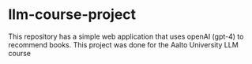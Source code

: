 # llm-course-project
This repository has a simple web application that uses openAI (gpt-4) to recommend books. This project was done for the Aalto University LLM course
